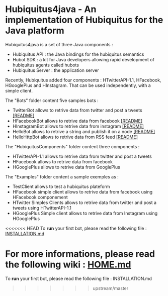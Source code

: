 # Hubiquitus4java - An implementation of Hubiquitus for the Java platform

Hubiquitus4java is a set of three Java components :

* Hubiquitus API : the Java bindings for the hubiquitus semantics
* Hubot SDK : a kit for Java developers allowing rapid development of hubiquitus agents called hubots
* Hubiquitus Server : the application server

Recently, Hubiquitus added four components : HTwitterAPI-1.1, HFacebook, HGooglePlus and HInstagram. That can be used independently, with a simple client.

The "Bots" folder content five samples bots :

* TwitterBot allows to retrive data from twitter and post a tweets [[README]](https://github.com/maniadel/hubiquitus4java/blob/master/Bots/TwitterBot/README.md)
* HFacebookBot allows to retrive data from facebook [[README]](https://github.com/maniadel/hubiquitus4java/blob/master/Bots/FacebookBot/README.md)
* HInstagramBot allows to retrive data from instagram [[README]](https://github.com/maniadel/hubiquitus4java/blob/master/Bots/InstagramBot/README.md)
* HelloBot allows to retrive a string and publish it on a node [[README]](https://github.com/maniadel/hubiquitus4java/blob/master/Bots/HelloBot/README.md)
* HelloHttpBot allows to retrive data from RSS feed [[README]](https://github.com/maniadel/hubiquitus4java/blob/master/Bots/HelloHttpBot/README.md)


The "HubiquitusComponents" folder content three components :

* HTwitterAPI-1.1 allows to retrive data from twitter and post a tweets 
* HFacebook allows to retrive data from facebook 
* HGooglePlus allows to retrive data from GooglePlus


The "Examples" folder content a sample exemples as :

* TestClient allows to test a hubiquitus plateform
* HFacebook simple client allows to retrive data from facebook using HFacebook componement
* HTwitter Simples Clients allows to retrive data from twitter and post a tweets using HTwitterAPI-1.1
* HGooglePlus Simple client allows to retrive data from Instagram using HGooglePlus


<<<<<<< HEAD
To **run** your first bot, please read the following file : [INSTALLATION.md](https://github.com/maniadel/hubiquitus4java/blob/master/doc/INSTALLATION.md)

For more informations, please read the following wiki :  [HOME.md](https://github.com/maniadel/hubiquitus4java/blob/master/doc/HOME.md)
=======
To **run** your first bot, please read the following file : INSTALLATION.md
>>>>>>> upstream/master
